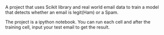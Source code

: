 A project that uses Scikit library and real world email data to train a model that detects whether an email is legit(Ham) or a Spam.

The project is a ipython notebook. You can run each cell and after the training cell, input your test email to get the result.
